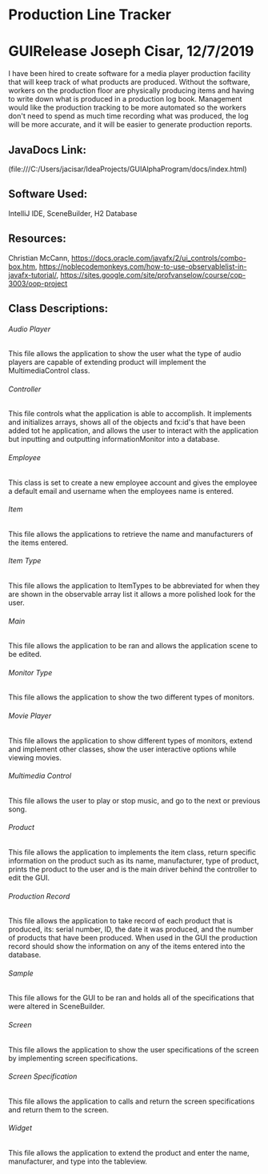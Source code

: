 # Production Line Tracker
# GUIRelease Joseph Cisar, 12/7/2019

I have been hired to create software for a media player production facility that will keep track of what products are produced. 
Without the software, workers on the production floor are physically producing items and having to write down what is produced 
in a production log book. Management would like the production tracking to be more automated so the workers don't need to spend 
as much time recording what was produced, the log will be more accurate, and it will be easier to generate production reports. 

## JavaDocs Link: 
(file:///C:/Users/jacisar/IdeaProjects/GUIAlphaProgram/docs/index.html)

## Software Used:
IntelliJ IDE, SceneBuilder, H2 Database

## Resources: 
Christian McCann, https://docs.oracle.com/javafx/2/ui_controls/combo-box.htm, 
https://noblecodemonkeys.com/how-to-use-observablelist-in-javafx-tutorial/, 
https://sites.google.com/site/profvanselow/course/cop-3003/oop-project

## Class Descriptions:

###### Audio Player
This file allows the application to show the user what the type of audio players are capable of extending product will implement the MultimediaControl class.

###### Controller
This file controls what the application is able to accomplish. It implements and initializes arrays, shows all of the objects and fx:id's that have been added tot he application, and allows the user to interact with the application but inputting and outputting informationMonitor into a database.

###### Employee
This class is set to create a new employee account and gives the employee a default email and username when the employees name is entered.

###### Item
This file allows the applications to retrieve the name and manufacturers of the items entered.

###### Item Type
This file allows the application to ItemTypes to be abbreviated for when they are shown in the observable array list it allows a more polished look for the user.

###### Main
This file allows the application to be ran and allows the application scene to be edited.

###### Monitor Type
This file allows the application to show the two different types of monitors.

###### Movie Player
This file allows the application to show different types of monitors, extend and implement other classes, show the user interactive options while viewing movies.

###### Multimedia Control
This file allows the user to play or stop music, and go to the next or previous song.

###### Product
This file allows the application to implements the item class, return specific information on the product such as its name, manufacturer, type of product, prints the product to the user and is the main driver behind the controller to edit the GUI.

###### Production Record
This file allows the application to take record of each product that is produced, its: serial number, ID, the date it was produced, and the number of products that have been produced. When used in the GUI the production record should show the information on any of the items entered into the database.

###### Sample
This file allows for the GUI to be ran and holds all of the specifications that were altered in SceneBuilder.

###### Screen
This file allows the application to show the user specifications of the screen by implementing screen specifications.

###### Screen Specification
This file allows the application to calls and return the screen specifications and return them to the screen.

###### Widget
This file allows the application to extend the product and enter the name, manufacturer, and type into the tableview.

